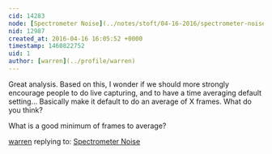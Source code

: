 ```yaml
---
cid: 14283
node: [Spectrometer Noise](../notes/stoft/04-16-2016/spectrometer-noise)
nid: 12987
created_at: 2016-04-16 16:05:52 +0000
timestamp: 1460822752
uid: 1
author: [warren](../profile/warren)
---
```


Great analysis. Based on this, I wonder if we should more strongly encourage people to do live capturing, and to have a time averaging default setting... Basically make it default to do an average of X frames. What do you think?

What is a good minimum of frames to average?

[warren](../profile/warren) replying to: [Spectrometer Noise](../notes/stoft/04-16-2016/spectrometer-noise)

